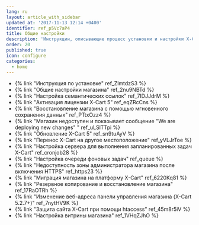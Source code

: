 ```yaml
---
lang: ru
layout: article_with_sidebar
updated_at: '2017-11-13 12:14 +0400'
identifier: ref_p5Vc7aP4
title: Общие настройки
description: 'Инструкции, описывающие процесс установки и настройки X-Cart'
order: 20
published: true
icon: configure
categories:
  - home
---
```

* {% link "Инструкция по установке" ref_ZlmtdzS3 %}
* {% link "Общие настройки магазина" ref_2nu9NBTd %}
* {% link "Настройка семантических ссылок" ref_7IDJJdrM %}
* {% link "Активация лицензии X-Cart 5" ref_eqZRcCns %}
* {% link "Восстановление магазина с помощью мгновенного сохранения данных" ref_PTtxOzz4 %}
* {% link "Магазин недоступен и показывает сообщение "We are deploying new changes" " ref_uLSlTTpi %}
* {% link "Обновление X-Cart 5" ref_sn9tuAyV %}
* {% link "Перенос X-Cart на другое местоположение" ref_yVLJrToe %}
* {% link "Настройка сервера для выполнения запланированных задач X-Cart" ref_cronjob28 %}
* {% link "Настройка очереди фоновых задач" ref_queue %}
* {% link "Недоступность зоны администратора магазина после включения HTTPS" ref_https23 %}
* {% link "Миграция магазина на платформу X-Cart" ref_6220Kq81 %}
* {% link "Резервное копирование и восстановление магазина" ref_17RaOTRh %}
* {% link "Изменение веб-адреса панели управления магазина (X-Cart 5.2.7+)" ref_7nytHV9K %}
* {% link "Защита сайта X-Cart при помощи htaccess" ref_45m8r5iV %}
* {% link "Настройка витрины магазина" ref_1VHqZJhO %}